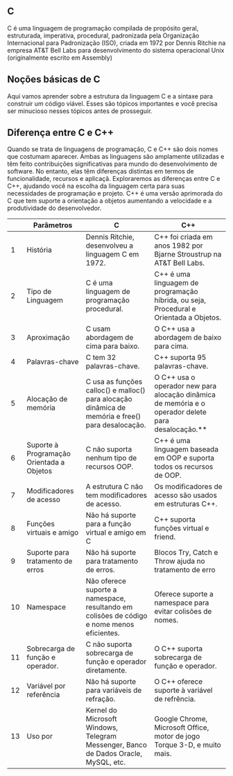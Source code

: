 ## C

C é uma linguagem de programação compilada de propósito geral, estruturada, imperativa, procedural, padronizada pela Organização Internacional para Padronização (ISO), criada em 1972 por Dennis Ritchie na empresa AT&T Bell Labs para desenvolvimento do sistema operacional Unix (originalmente escrito em Assembly)

## Noções básicas de C

Aqui vamos aprender sobre a estrutura da linguagem C e a sintaxe para construir um código viável.
Esses são tópicos importantes e você precisa ser minucioso nesses tópicos antes de prosseguir.

## Diferença entre C e C++

Quando se trata de linguagens de programação, C e C++ são dois nomes que costumam aparecer.
Ambas as linguagens são amplamente utilizadas e têm feito contribuições significativas para  mundo do desenvolvimento de software.
No entanto, elas têm diferenças distintas em termos de funcionalidade, recursos e aplicaçã.
Exploraremos as diferenças entre C e C++, ajudando você na escolha da linguagem certa para
suas necessidades de programação e projeto.
C++ é uma versão aprimorada do C que tem suporte a orientação a objetos aumentando a velocidade e a produtividade do desenvolvedor.

|    | Parâmetros                                | C                                                                                                 | C++                                                                                                |
|----|-------------------------------------------|---------------------------------------------------------------------------------------------------|----------------------------------------------------------------------------------------------------|
| 1  | História                                  | Dennis Ritchie, desenvolveu a linguagem C em 1972.                                                | C++ foi criada em anos 1982 por Bjarne Stroustrup na AT&T Bell Labs.                               |
| 2  | Tipo de Linguagem                         | C é uma linguagem de programação procedural.                                                      | C++ é uma linguagem de programação híbrida, ou seja, Procedural e Orientada a Objetos.             |
| 3  | Aproximação                               | C usam abordagem de cima para baixo.                                                              | O C++ usa a abordagem de baixo para cima.                                                          |
| 4  | Palavras-chave                            | C tem 32 palavras-chave.                                                                          | C++ suporta 95 palavras-chave.                                                                     |
| 5  | Alocação de memória                       | C usa as funções calloc() e malloc() para alocação dinâmica de memória e free() para desalocação. | O C++ usa o operador new para alocação dinâmica de memória e o operador delete para desalocação.** |
| 6  | Suporte à Programação Orientada a Objetos | C não suporta nenhum tipo de recursos OOP.                                                        | C++ é uma linguagem baseada em OOP e suporta todos os recursos de OOP.                             |
| 7  | Modificadores de acesso                   | A estrutura C não tem modificadores de acesso.                                                    | Os modificadores de acesso são usados em estruturas C++.                                           |
| 8  | Funções virtuais e amigo                  | Não há suporte para a função virtual e amigo em C                                                 | C++ suporta funções virtual e friend.                                                              |
| 9  | Suporte para tratamento de erros          | Não há suporte para tratamento de erros.                                                          | Blocos Try, Catch e Throw ajuda no tratamento de erro                                              |
| 10 | Namespace                                 | Não oferece suporte a namespace, resultando em colisões de código e nome menos eficientes.        | Oferece suporte a namespace para evitar colisões de nomes.                                         |
| 11 | Sobrecarga de função e operador.          | C não suporta sobrecarga de função e operador diretamente.                                        | O C++ suporta sobrecarga de função e operador.                                                     |
| 12 | Variável por referência                   | Não há suporte para variáveis de refração.                                                        | O C++ oferece suporte à variável de refrência.                                                     |
| 13 | Uso por                                   | Kernel do Microsoft Windows, Telegram Messenger, Banco de Dados Oracle, MySQL, etc.               | Google Chrome, Microsoft Office, motor de jogo Torque 3-D, e muito mais.                           |
